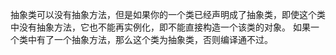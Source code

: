 抽象类可以没有抽象方法，但是如果你的一个类已经声明成了抽象类，即使这个类中没有抽象方法，它也不能再实例化，即不能直接构造一个该类的对象。
如果一个类中有了一个抽象方法，那么这个类为抽象类，否则编译通不过。
